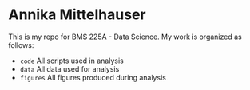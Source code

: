 # Annika Mittelhauser
This is my repo for BMS 225A - Data Science. My work is organized as follows:
- `code` All scripts used in analysis
- `data` All data used for analysis
- `figures` All figures produced during analysis
